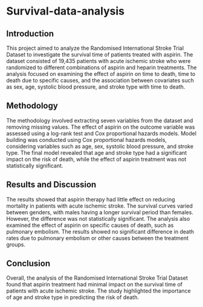 # Survival-data-analysis

## Introduction
This project aimed to analyze the Randomised International Stroke Trial Dataset to investigate the survival time of patients treated with aspirin. The dataset consisted of 19,435 patients with acute ischemic stroke who were randomized to different combinations of aspirin and heparin treatments. The analysis focused on examining the effect of aspirin on time to death, time to death due to specific causes, and the association between covariates such as sex, age, systolic blood pressure, and stroke type with time to death.

## Methodology
The methodology involved extracting seven variables from the dataset and removing missing values. The effect of aspirin on the outcome variable was assessed using a log-rank test and Cox proportional hazards models. Model building was conducted using Cox proportional hazards models, considering variables such as age, sex, systolic blood pressure, and stroke type. The final model revealed that age and stroke type had a significant impact on the risk of death, while the effect of aspirin treatment was not statistically significant.

## Results and Discussion
The results showed that aspirin therapy had little effect on reducing mortality in patients with acute ischemic stroke. The survival curves varied between genders, with males having a longer survival period than females. However, the difference was not statistically significant. The analysis also examined the effect of aspirin on specific causes of death, such as pulmonary embolism. The results showed no significant difference in death rates due to pulmonary embolism or other causes between the treatment groups.

## Conclusion 
Overall, the analysis of the Randomised International Stroke Trial Dataset found that aspirin treatment had minimal impact on the survival time of patients with acute ischemic stroke. The study highlighted the importance of age and stroke type in predicting the risk of death.
